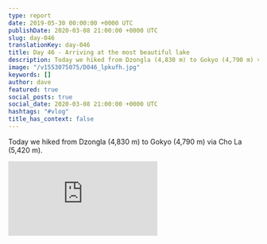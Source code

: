 ```yaml
---
type: report
date: 2019-05-30 00:00:00 +0000 UTC
publishDate: 2020-03-08 21:00:00 +0000 UTC
slug: day-046
translationKey: day-046
title: Day 46 - Arriving at the most beautiful lake
description: Today we hiked from Dzongla (4,830 m) to Gokyo (4,790 m) via Cho La (5,420 m).
image: "/v1553075075/D046_lpkufh.jpg"
keywords: []
author: dave
featured: true
social_posts: true
social_date: 2020-03-08 21:00:00 +0000 UTC
hashtags: "#vlog"
title_has_context: false
---
```


Today we hiked from Dzongla (4,830 m) to Gokyo (4,790 m) via Cho La (5,420 m).

<iframe class="youtube75" src="https://www.youtube.com/embed/yFvaOQoHKnU" frameborder="0" allow="accelerometer; autoplay; encrypted-media; gyroscope; picture-in-picture" allowfullscreen></iframe>

